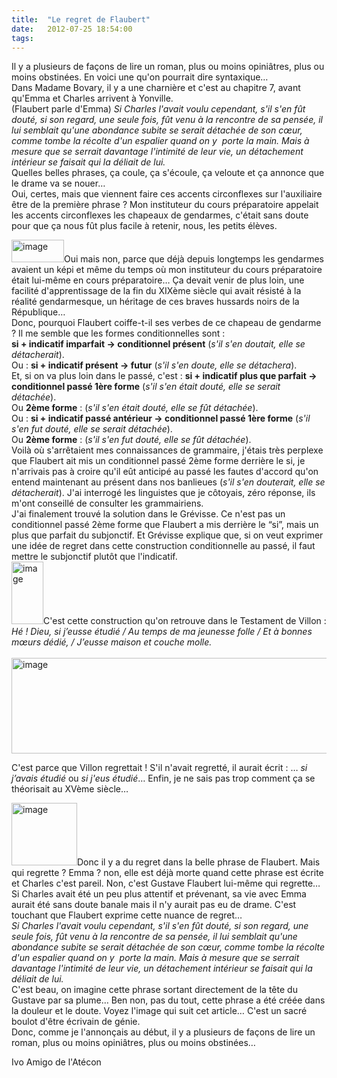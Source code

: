 ```yaml
---
title:  "Le regret de Flaubert"
date:   2012-07-25 18:54:00
tags:   
---
```


<p>Il y a plusieurs de façons de lire un roman, plus ou moins opiniâtres, plus ou moins obstinées. En voici une qu'on pourrait dire syntaxique&hellip;<br/>Dans Madame Bovary, il y a une charnière et c'est au chapitre 7, avant qu'Emma et Charles arrivent à Yonville.<br/>(Flaubert parle d'Emma) <em>Si Charles l'avait voulu cependant, s'il s'en fût douté, si son regard, une seule fois, fût venu à la rencontre de sa pensée, il lui semblait qu'une abondance subite se serait détachée de son cœur, comme tombe la récolte d'un espalier quand on y  porte la main. Mais à mesure que se serrait davantage l'intimité de leur vie, un détachement intérieur se faisait qui la déliait de lui.</em><br/>Quelles belles phrases, ça coule, ça s'écoule, ça veloute et ça annonce que le drame va se nouer&hellip;<br/>Oui, certes, mais que viennent faire ces accents circonflexes sur l'auxiliaire être de la première phrase ? Mon instituteur du cours préparatoire appelait les accents circonflexes les chapeaux de gendarmes, c'était sans doute pour que ça nous fût plus facile à retenir, nous, les petits élèves.</p>
<p><img alt="image" height="36" src="http://25.media.tumblr.com/tumblr_m7q9qkxHj01rrv0rbo1_r1_400.jpg" width="84"/>Oui mais non, parce que déjà depuis longtemps les gendarmes avaient un képi et même du temps où mon instituteur du cours préparatoire était lui-même en cours préparatoire&hellip; Ça devait venir de plus loin, une facilité d'apprentissage de la fin du XIXème siècle qui avait résisté à la réalité gendarmesque, un héritage de ces braves hussards noirs de la République&hellip;<br/>Donc, pourquoi Flaubert coiffe-t-il ses verbes de ce chapeau de gendarme ? Il me semble que les formes conditionnelles sont :<br/><strong>si + indicatif imparfait -&gt; conditionnel présent</strong> (<em>s'il s'en doutait, elle se détacherait</em>).<br/>Ou : <strong>si + indicatif présent -&gt; futur</strong> (<em>s'il s'en doute, elle se détachera</em>).<br/>Et, si on va plus loin dans le passé, c'est : <strong>si + indicatif plus que parfait -&gt; conditionnel passé 1ère forme</strong> (<em>s'il s'en était douté, elle se serait détachée</em>).<br/>Ou <strong>2ème forme</strong> : (<em>s'il s'en était douté, elle se fût détachée</em>).<br/>Ou : <strong>si + indicatif passé antérieur -&gt; conditionnel passé 1ère forme</strong> (<em>s'il s'en fut douté, elle se serait détachée</em>).<br/>Ou <strong>2ème forme</strong> : (<em>s'il s'en fut douté, elle se fût détachée</em>). <br/>Voilà où s'arrêtaient mes connaissances de grammaire, j'étais très perplexe que Flaubert ait mis un conditionnel passé 2ème forme derrière le si, je n'arrivais pas à croire qu'il eût anticipé au passé les fautes d'accord qu'on entend maintenant au présent dans nos banlieues (<em>s'il s'en douterait, elle se détacherait</em>). J'ai interrogé les linguistes que je côtoyais, zéro réponse, ils m'ont conseillé de consulter les grammairiens. <br/>J'ai finalement trouvé la solution dans le Grévisse. Ce n'est pas un conditionnel passé 2ème forme que Flaubert a mis derrière le &ldquo;si&rdquo;, mais un plus que parfait du subjonctif. Et Grévisse explique que, si on veut exprimer une idée de regret dans cette construction conditionnelle au passé, il faut mettre le subjonctif plutôt que l'indicatif. <br/><img alt="image" height="100" src="http://24.media.tumblr.com/tumblr_m7trk5xiai1rrv0rbo1_r1_100.jpg" width="51"/>C'est cette construction qu'on retrouve dans le Testament de Villon : <em>Hé ! Dieu, si j’eusse étudié / Au temps de ma jeunesse folle / Et à bonnes mœurs dédié, / J’eusse maison et couche molle.</em><br/><br/><img alt="image" height="153" src="http://24.media.tumblr.com/tumblr_m7q9lf0dri1rrv0rbo1_r3_1280.jpg" width="524"/></p>
<p>C'est parce que Villon regrettait ! S'il n'avait regretté, il aurait écrit : &hellip; <em>si j’avais étudié</em> ou <em>si j'eus étudié</em>&hellip; Enfin, je ne sais pas trop comment ça se théorisait au XVème siècle&hellip;</p>
<p><img alt="image" height="100" src="http://25.media.tumblr.com/tumblr_m7tsi482d41rrv0rbo1_250.jpg" width="105"/>Donc il y a du regret dans la belle phrase de Flaubert. Mais qui regrette ? Emma ? non, elle est déjà morte quand cette phrase est écrite et Charles c'est pareil. Non, c'est Gustave Flaubert lui-même qui regrette&hellip; Si Charles avait été un peu plus attentif et prévenant, sa vie avec Emma aurait été sans doute banale mais il n'y aurait pas eu de drame. C'est touchant que Flaubert exprime cette nuance de regret&hellip;<br/><em>Si Charles l'avait voulu cependant, s'il s'en fût douté, si son regard, une seule fois, fût venu à la rencontre de sa pensée, il lui semblait qu'une abondance subite se serait détachée de son cœur, comme tombe la récolte d'un espalier quand on y  porte la main. Mais à mesure que se serrait davantage l'intimité de leur vie, un détachement intérieur se faisait qui la déliait de lui.</em><br/>C'est beau, on imagine cette phrase sortant directement de la tête du Gustave par sa plume&hellip; Ben non, pas du tout, cette phrase a été créée dans la douleur et le doute. Voyez l'image qui suit cet article&hellip; C'est un sacré boulot d'être écrivain de génie.<br/>Donc, comme je l'annonçais au début, il y a plusieurs de façons de lire un roman, plus ou moins opiniâtres, plus ou moins obstinées&hellip;</p>
<p>Ivo Amigo de l'Atécon</p>
